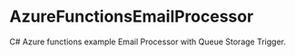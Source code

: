 # AzureFunctionsEmailProcessor
C# Azure functions example Email Processor with Queue Storage Trigger.
